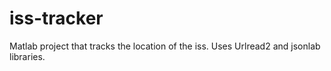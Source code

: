 # iss-tracker
Matlab project that tracks the location of the iss. Uses Urlread2 and jsonlab libraries.
